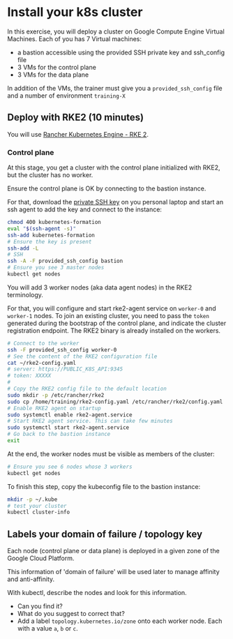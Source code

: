 # Install your k8s cluster

In this exercise, you will deploy a cluster on Google Compute Engine Virtual Machines.
Each of you has 7 Virtual machines:
* a bastion accessible using the provided SSH private key and ssh_config file
* 3 VMs for the control plane
* 3 VMs for the data plane

In addition of the VMs, the trainer must give you a `provided_ssh_config` file and a number of environment `training-X`

## Deploy with RKE2 (10 minutes)

You will use [Rancher Kubernetes Engine - RKE 2](https://docs.rke2.io/).

### Control plane

At this stage, you get a cluster with the control plane initialized with RKE2, but the cluster has no worker.

Ensure the control plane is OK by connecting to the bastion instance.

For that, download the [private SSH key](https://raw.githubusercontent.com/WeScale/k8s-advanced-training/master/resources/kubernetes-formation) on you personal laptop and start an ssh agent to add the key and connect to the instance:

```sh
chmod 400 kubernetes-formation
eval "$(ssh-agent -s)"
ssh-add kubernetes-formation
# Ensure the key is present
ssh-add -L 
# SSH
ssh -A -F provided_ssh_config bastion
# Ensure you see 3 master nodes
kubectl get nodes
```

You will add 3 worker nodes (aka data agent nodes) in the RKE2 terminology.

For that, you will configure and start rke2-agent service on `worker-0` and `worker-1` nodes. To join an existing cluster, you need to pass the `token` generated during the bootstrap of the control plane, and indicate the cluster registration endpoint. The RKE2 binary is already installed on the workers.

```sh
# Connect to the worker
ssh -F provided_ssh_config worker-0
# See the content of the RKE2 configuration file
cat ~/rke2-config.yaml
# server: https://PUBLIC_K8S_API:9345
# token: XXXXX
#
# Copy the RKE2 config file to the default location
sudo mkdir -p /etc/rancher/rke2
sudo cp /home/training/rke2-config.yaml /etc/rancher/rke2/config.yaml
# Enable RKE2 agent on startup
sudo systemctl enable rke2-agent.service
# Start RKE2 agent service. This can take few minutes
sudo systemctl start rke2-agent.service
# Go back to the bastion instance
exit
```

At the end, the worker nodes must be visible as members of the cluster:

```sh
# Ensure you see 6 nodes whose 3 workers
kubectl get nodes
```

To finish this step, copy the kubeconfig file to the bastion instance:

```sh
mkdir -p ~/.kube
# test your cluster
kubectl cluster-info
```

## Labels your domain of failure / topology key

Each node (control plane or data plane) is deployed in a given zone of the Google Cloud Platform.

This information of 'domain of failure' will be used later to manage affinity and anti-affinity.

With kubectl, describe the nodes and look for this information.

* Can you find it?
* What do you suggest to correct that?
* Add a label `topology.kubernetes.io/zone` onto each worker node. Each with a value `a`, `b` or `c`.
